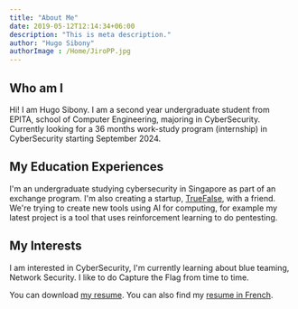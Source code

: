 ```yaml
---
title: "About Me"
date: 2019-05-12T12:14:34+06:00
description: "This is meta description."
author: "Hugo Sibony"
authorImage : /Home/JiroPP.jpg
---
```


## Who am I

Hi! I am Hugo Sibony. I am a second year undergraduate student from EPITA, school of Computer Engineering, majoring in CyberSecurity. Currently looking for a 36 months work-study program (internship) in CyberSecurity starting September 2024.

## My Education Experiences

I'm an undergraduate studying cybersecurity in Singapore as part of an exchange program. I'm also creating a startup, <a href="https://www.truefalse.fr">TrueFalse</a>, with a friend. We're trying to create new tools using AI for computing, for example my latest project is a tool that uses reinforcement learning to do pentesting.
## My Interests

I am interested in CyberSecurity, I'm currently learning about blue teaming, Network Security. I like to do Capture the Flag from time to time.

You can download <a href="/resume_eng.pdf">my resume</a>. You can also find my  <a href="/resume_fr.pdf">resume in French</a>.
